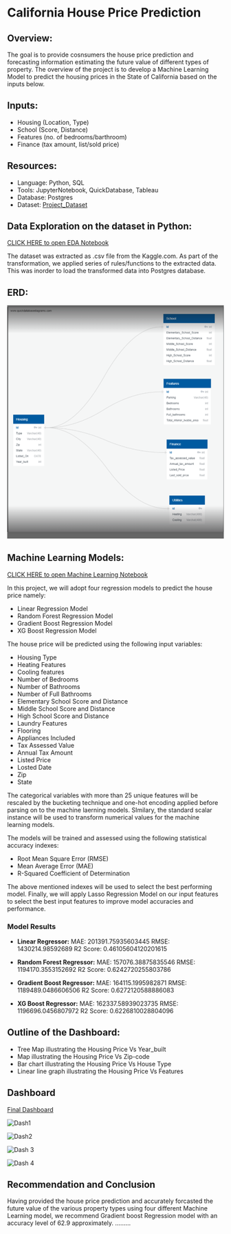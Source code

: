 # California House Price Prediction

## Overview:
The goal is to provide cosnsumers the house price prediction and forecasting information estimating the future value of different types of property. The overview of the project is to develop a Machine Learning Model to predict the housing prices in the State of California based on the inputs below. 

## Inputs: 
* Housing (Location, Type) 
* School (Score, Distance)
* Features (no. of bedrooms/barthroom)
* Finance (tax amount, list/sold price)

## Resources:
* Language: Python, SQL 
* Tools: JupyterNotebook, QuickDatabase, Tableau
* Database: Postgres
* Dataset: [Project_Dataset](https://www.kaggle.com/datasets/quantbruce/californiahouseprices)

## Data Exploration on the dataset in Python:
[CLICK HERE to open EDA Notebook](https://github.com/AThakor234/HousePrice_Prediction/blob/main/ETL/ETL.ipynb)

The dataset was extracted as .csv file from the Kaggle.com. As part of the transformation, we applied series of rules/functions to the extracted data. This was inorder to load the transformed data into Postgres database. 

## ERD: 
![ERD](https://github.com/AThakor234/HousePrice_Prediction/blob/a6bef918e8adbd038f04032372d25baa2f7f1b04/ERD.png)

## Machine Learning Models:
[CLICK HERE to open Machine Learning Notebook](https://github.com/AThakor234/HousePrice_Prediction/blob/main/ML/ML.ipynb) 

In this project, we will adopt four regression models to predict the house price namely:

+ Linear Regression Model
+ Random Forest Regression Model
+ Gradient Boost Regression Model
+ XG Boost Regression Model

The house price will be predicted using the following input variables:
+ Housing Type
+ Heating Features
+ Cooling features
+ Number of Bedrooms
+ Number of Bathrooms
+ Number of Full Bathrooms
+ Elementary School Score and Distance
+ Middle School Score and Distance
+ High School Score and Distance
+ Laundry Features
+ Flooring
+ Appliances Included
+ Tax Assessed Value
+ Annual Tax Amount
+ Listed Price
+ Losted Date
+ Zip
+ State

The categorical variables with more than 25 unique features will be rescaled by the bucketing technique and one-hot encoding applied before parsing on to the machine laerning models. SImilary, the standard scalar instance will be used to transform numerical values for the machine learning models.

The models will be trained and assessed using the following statistical accuracy indexes:
+ Root Mean Square Error (RMSE)
+ Mean Average Error (MAE)
+ R-Squared Coefficient of Determination

The above mentioned indexes will be used to select the best performing model.
Finally, we will apply Lasso Regression Model on our input features to select the best input features to improve model accuracies and performance.

### Model Results
+ **Linear Regressor:**
  MAE: 201391.75935603445
  RMSE: 1430214.98592689
  R2 Score: 0.46105604120201615
  
+ **Random Forest Regressor:**
  MAE: 157076.38875835546
  RMSE: 1194170.3553152692
  R2 Score: 0.6242720255803786
  
+ **Gradient Boost Regressor:**
  MAE: 164115.1995982871
  RMSE: 1189489.0486606506
  R2 Score: 0.6272120588886083
  
+ **XG Boost Regressor:**
  MAE: 162337.58939023735
  RMSE: 1196696.0456807972
  R2 Score: 0.6226810028804096


## Outline of the Dashboard:
* Tree Map illustrating the Housing Price Vs Year_built
* Map illustrating the Housing Price Vs Zip-code
* Bar chart illustrating the Housing Price Vs House Type 
* Linear line graph illustrating the Housing Price Vs Features
 
## Dashboard

[Final Dashboard](https://public.tableau.com/app/profile/avni.thakor/viz/FinalProject_16751303234100/Story1?publish=yes)




![Dash1](https://user-images.githubusercontent.com/95191568/217678970-97e8ac70-291a-4215-b3ef-21bfced8d49b.png)
 
 

![Dash2](https://user-images.githubusercontent.com/95191568/217679029-9107e4c9-8a6d-4f28-a532-4d5fab23970f.png)



![Dash 3](https://user-images.githubusercontent.com/95191568/217679051-839628fb-8937-4eec-9ed3-1d66fde5bd76.png)




![Dash 4](https://user-images.githubusercontent.com/95191568/217679107-9f4142ca-8ec3-4c7e-a235-83aec62b360a.png)


## Recommendation and Conclusion

Having provided the house price prediction and accurately forcasted the future value of the various property types using four different Machine Learning model, we recommend Gradient boost Regression model with an accuracy level of 62.9 approximately. 
.........
